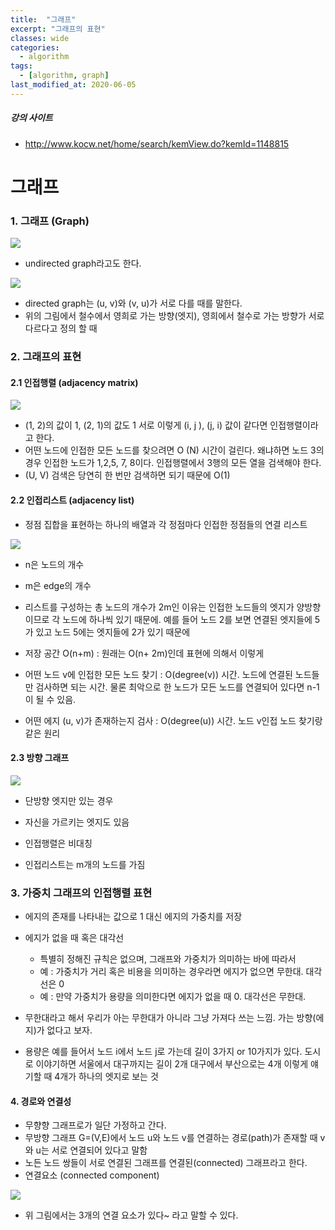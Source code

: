 ```yaml
---
title:  "그래프"
excerpt: "그래프의 표현"
classes: wide
categories:
  - algorithm
tags:
  - [algorithm, graph]
last_modified_at: 2020-06-05
---
```




##### 강의 사이트

* http://www.kocw.net/home/search/kemView.do?kemId=1148815



# 그래프



### 1. 그래프 (Graph)

![]({{site.url}}/assets/images/algo104.PNG)

* undirected graph라고도 한다.

![]({{site.url}}/assets/images/algo105.PNG)

* directed graph는 (u, v)와 (v, u)가 서로 다를 때를 말한다.
* 위의 그림에서 철수에서 영희로 가는 방향(엣지), 영희에서 철수로 가는 방향가 서로 다르다고 정의 할 때



### 2. 그래프의 표현



#### 2.1 인접행렬 (adjacency matrix)

![]({{site.url}}/assets/images/algo106.PNG)

* (1, 2)의 값이 1, (2, 1)의 값도 1 서로 이렇게 (i, j ), (j, i) 값이 같다면 인접행렬이라고 한다.
* 어떤 노드에 인접한 모든 노드를 찾으려면 O (N) 시간이 걸린다. 왜냐하면 노드 3의 경우 인접한 노드가 1,2,5, 7, 8이다. 인접행렬에서 3행의 모든 열을 검색해야 한다.
* (U, V) 검색은 당연히 한 번만 검색하면 되기 때문에 O(1)



#### 2.2 인접리스트 (adjacency list)

* 정점 집합을 표현하는 하나의 배열과 각 정점마다 인접한 정점들의 연결 리스트

![]({{site.url}}/assets/images/algo107.PNG)

* n은 노드의 개수

* m은 edge의 개수
* 리스트를 구성하는 총 노드의 개수가 2m인 이유는 인접한 노드들의 엣지가 양방향이므로 각 노드에 하나씩 있기 때문에. 예를 들어 노드 2를 보면 연결된 엣지들에 5가 있고 노드 5에는 엣지들에 2가 있기 때문에

* 저장 공간 O(n+m) : 원래는 O(n+ 2m)인데 표현에 의해서 이렇게

* 어떤 노드 v에 인접한 모든 노드 찾기 :  O(degree(v)) 시간. 노드에 연결된 노드들만 검사하면 되는 시간. 물론 최악으로 한 노드가 모든 노드를 연결되어 있다면 n-1이 될 수 있음.
* 어떤 에지 (u, v)가 존재하는지 검사 : O(degree(u)) 시간. 노드 v인접 노드 찾기랑 같은 원리



#### 2.3 방향 그래프

![]({{site.url}}/assets/images/algo108.PNG)

* 단방향 엣지만 있는 경우
* 자신을 가르키는 엣지도 있음

* 인접행렬은 비대칭
* 인접리스트는 m개의 노드를 가짐



### 3. 가중치 그래프의 인접행렬 표현

* 에지의 존재를 나타내는 값으로 1 대신 에지의 가중치를 저장
* 에지가 없을 때 혹은 대각선
  * 특별히 정해진 규칙은 없으며, 그래프와 가중치가 의미하는 바에 따라서
  * 예 : 가중치가 거리 혹은 비용을 의미하는 경우라면 에지가 없으면 무한대. 대각선은 0
  * 예 : 만약 가중치가 용량을 의미한다면 에지가 없을 때 0. 대각선은 무한대.

* 무한대라고 해서 우리가 아는 무한대가 아니라 그냥 가져다 쓰는 느낌. 가는 방향(에지)가 없다고 보자.
* 용량은 예를 들어서 노드 i에서 노드 j로 가는데 길이 3가지 or 10가지가 있다. 도시로 이야기하면 서울에서 대구까지는 길이 2개 대구에서 부산으로는 4개 이렇게 얘기할 때 4개가 하나의 엣지로 보는 것



#### 4. 경로와 연결성

* 무향향 그래프로가 일단 가정하고 간다.
* 무방향 그래프 G=(V,E)에서 노드 u와 노드 v를 연결하는 경로(path)가 존재할 때 v와 u는 서로 연결되어 있다고 말함 
* 노든 노드 쌍들이 서로 연결된 그래프를 연결된(connected) 그래프라고 한다. 
* 연결요소 (connected component)

![]({{site.url}}/assets/images/algo109.PNG)

* 위 그림에서는 3개의 연결 요소가 있다~ 라고 말할 수 있다.